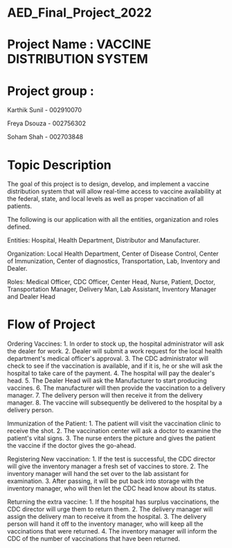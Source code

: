 # AED_Final_Project_2022

# Project Name : VACCINE DISTRIBUTION SYSTEM

# Project group :

Karthik Sunil - 002910070

Freya Dsouza - 002756302

Soham Shah - 002703848

# Topic Description

The goal of this project is to design, develop, and implement a vaccine distribution system that will allow real-time access to vaccine availability at the federal, state, and local levels as well as proper vaccination of all patients.

The following is our application with all the entities, organization and roles defined.

Entities: Hospital, Health Department, Distributor and Manufacturer.

Organization: Local Health Department, Center of Disease Control, Center of Immunization, Center of diagnostics, Transportation, Lab, Inventory and Dealer.

Roles: Medical Officer, CDC Officer, Center Head, Nurse, Patient, Doctor, Transportation Manager, Delivery Man, Lab Assistant, Inventory Manager and Dealer Head



# Flow of Project
Ordering Vaccines:
    1. In order to stock up, the hospital administrator will ask the dealer for work.
    2. Dealer will submit a work request for the local health department's medical officer's approval.
    3. The CDC administrator will check to see if the vaccination is available, and if it is, he or she will ask the hospital to take care of the payment.
    4. The hospital will pay the dealer's head.
    5. The Dealer Head will ask the Manufacturer to start producing vaccines.
    6. The manufacturer will then provide the vaccination to a delivery manager.
    7. The delivery person will then receive it from the delivery manager.
    8. The vaccine will subsequently be delivered to the hospital by a delivery person.

Immunization of the Patient:
    1. The patient will visit the vaccination clinic to receive the shot.
    2. The vaccination center will ask a doctor to examine the patient's vital signs.
    3. The nurse enters the picture and gives the patient the vaccine if the doctor gives the go-ahead.     

Registering New vaccination:
    1. If the test is successful, the CDC director will give the inventory manager a fresh set of vaccines to store.
    2. The inventory manager will hand the set over to the lab assistant for examination.
    3. After passing, it will be put back into storage with the inventory manager, who will then let the CDC head know about its status.

Returning the extra vaccine:
    1. If the hospital has surplus vaccinations, the CDC director will urge them to return them.
    2. The delivery manager will assign the delivery man to receive it from the hospital.
    3. The delivery person will hand it off to the inventory manager, who will keep all the vaccinations that were returned.
    4. The inventory manager will inform the CDC of the number of vaccinations that have been returned.    

   
